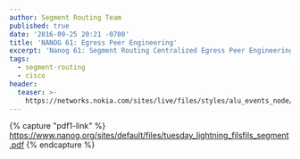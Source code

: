 ```yaml
---
author: Segment Routing Team
published: true
date: '2016-09-25 20:21 -0700'
title: 'NANOG 61: Egress Peer Engineering'
excerpt: 'Nanog 61: Segment Routing Centralized Egress Peer Engineering'
tags:
  - segment-routing
  - cisco
header:
  teaser: >-
    https://networks.nokia.com/sites/live/files/styles/alu_events_node/public/meeting61.jpg?itok=QFIu-IXE
---
```


{% capture "pdf1-link" %}
https://www.nanog.org/sites/default/files/tuesday_lightning_filsfils_segment.pdf
{% endcapture %}

<div id="pdf1"></div>
<script>
        PDFObject.embed("{{ pdf1-link }}",
                        "#pdf1",
                        {height: "500px"});
</script>

